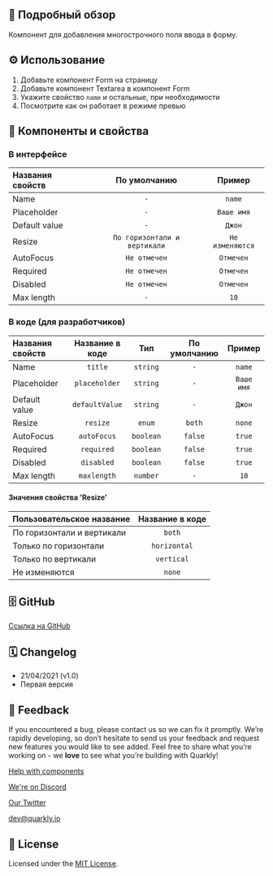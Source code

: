## 📖 Подробный обзор

Компонент для добавления многострочного поля ввода в форму.

## ⚙️ Использование

1.  Добавьте компонент Form на страницу
2.  Добавьте компонент Textarea в компонент Form
3.  Укажите свойство `name` и остальные, при необходимости
4.  Посмотрите как он работает в режиме превью

## 🧩 Компоненты и свойства

### В интерфейсе

| Названия свойств |         По умолчанию         |     Пример      |
| :--------------- | :--------------------------: | :-------------: |
| Name             |             `-`              |     `name`      |
| Placeholder      |             `-`              |   `Ваше имя`    |
| Default value    |             `-`              |     `Джон`      |
| Resize           | `По горизонтали и вертикали` | `Не изменяются` |
| AutoFocus        |         `Не отмечен`         |    `Отмечен`    |
| Required         |         `Не отмечен`         |    `Отмечен`    |
| Disabled         |         `Не отмечен`         |    `Отмечен`    |
| Max length       |             `-`              |      `10`       |

### В коде (для разработчиков)

| Названия свойств | Название в коде |    Тип    | По умолчанию |   Пример   |
| :--------------- | :-------------: | :-------: | :----------: | :--------: |
| Name             |     `title`     | `string`  |     `-`      |   `name`   |
| Placeholder      |  `placeholder`  | `string`  |     `-`      | `Ваше имя` |
| Default value    | `defaultValue`  | `string`  |     `-`      |   `Джон`   |
| Resize           |    `resize`     |  `enum`   |    `both`    |   `none`   |
| AutoFocus        |   `autoFocus`   | `boolean` |   `false`    |   `true`   |
| Required         |   `required`    | `boolean` |   `false`    |   `true`   |
| Disabled         |   `disabled`    | `boolean` |   `false`    |   `true`   |
| Max length       |   `maxlength`   | `number`  |     `-`      |    `10`    |

#### Значения свойства 'Resize'

| Пользовательское название  | Название в коде |
| :------------------------- | :-------------: |
| По горизонтали и вертикали |     `both`      |
| Только по горизонтали      |  `horizontal`   |
| Только по вертикали        |   `vertical`    |
| Не изменяются              |     `none`      |

## 🗄 GitHub

[Ссылка на GitHub](https://github.com/quarkly/community-kit/blob/master/src/Textarea/Textarea.js)

## 🗓 Changelog

-   21/04/2021 (v1.0)
-   Первая версия

## 📮 Feedback

If you encountered a bug, please contact us so we can fix it promptly. We’re rapidly developing, so don’t hesitate to send us your feedback and request new features you would like to see added. Feel free to share what you’re working on - we **love** to see what you’re building with Quarkly!

[Help with components](https://community.quarkly.io/c/requests/11)

[We're on Discord](https://discord.gg/f9KhSMGX)

[Our Twitter](https://twitter.com/quarklyapp)

[dev@quarkly.io](mailto:dev@quarkly.io)

## 📝 License

Licensed under the [MIT License](https://raw.githubusercontent.com/quarkly/community-kit/master/LICENSE).
